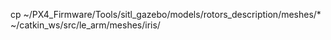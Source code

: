 cp ~/PX4_Firmware/Tools/sitl_gazebo/models/rotors_description/meshes/* ~/catkin_ws/src/le_arm/meshes/iris/